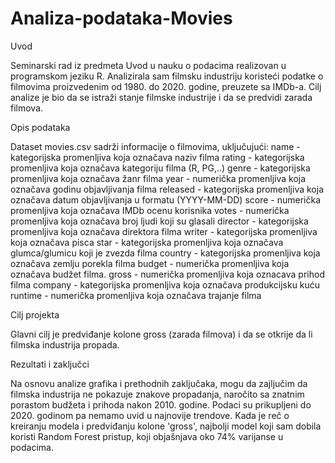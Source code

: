 # Analiza-podataka-Movies

Uvod

Seminarski rad iz predmeta Uvod u nauku o podacima realizovan u programskom jeziku R. Analizirala sam filmsku industriju koristeći podatke o filmovima proizvedenim od 1980. do 2020. godine, preuzete sa IMDb-a. Cilj analize je bio da se istraži stanje filmske industrije i da se predvidi zarada filmova.

Opis podataka

Dataset movies.csv sadrži informacije o filmovima, uključujući:
    name - kategorijska promenljiva koja označava naziv filma
    rating - kategorijska promenljiva koja označava kategoriju filma (R, PG,..)
    genre - kategorijska promenljiva koja označava žanr filma
    year - numerička promenljiva koja označava godinu objavljivanja filma
    released - kategorijska promenljiva koja označava datum objavljivanja u formatu (YYYY-MM-DD)
    score - numerička promenljiva koja označava IMDb ocenu korisnika
    votes - numerička promenljiva koja označava broj ljudi koji su glasali
    director - kategorijska promenljiva koja označava direktora filma
    writer - kategorijska promenljiva koja označava pisca
    star - kategorijska promenljiva koja označava glumca/glumicu koji je zvezda filma
    country - kategorijska promenljiva koja označava zemlju porekla filma
    budget - numerička promenljiva koja označava budžet filma.
    gross - numerička promenljiva koja oznacava prihod filma
    company - kategorijska promenljiva koja označava produkcijsku kuću
    runtime - numerička promenljiva koja označava trajanje filma

Cilj projekta

Glavni cilj je predviđanje kolone gross (zarada filmova) i da se otkrije da li filmska industrija propada.

Rezultati i zaključci

Na osnovu analize grafika i prethodnih zaključaka, mogu da zajljučim da filmska industrija ne pokazuje znakove propadanja, naročito sa znatnim porastom budžeta i prihoda nakon 2010. godine. Podaci su prikupljeni do 2020. godinom pa nemamo uvid u najnovije trendove. Kada je reč o kreiranju modela i predviđanju kolone 'gross', najbolji model koji sam dobila koristi Random Forest pristup, koji objašnjava oko 74% varijanse u podacima.

